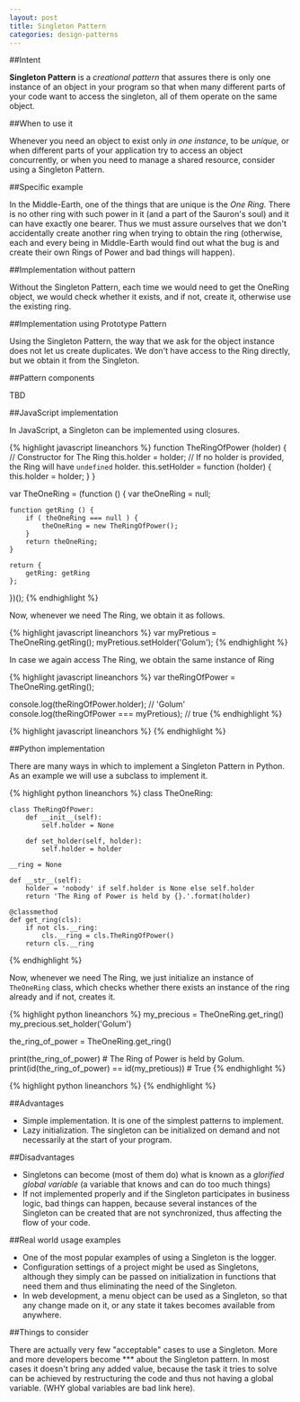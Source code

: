 ```yaml
---
layout: post
title: Singleton Pattern
categories: design-patterns
---
```

##Intent

**Singleton Pattern** is a _creational pattern_ that assures there is only one instance of an object in your program so that when many different parts of your code want to access the singleton, all of them operate on the same object.

##When to use it

Whenever you need an object to exist only _in one instance_, to be _unique,_ or when different parts of your application try to access an object concurrently, or when you need to manage a shared resource, consider using a Singleton Pattern.

##Specific example

In the Middle-Earth, one of the things that are unique is the _One Ring._ There is no other ring with such power in it (and a part of the Sauron's soul) and it can have exactly one bearer. Thus we must assure ourselves that we don't accidentally create another ring when trying to obtain the ring (otherwise, each and every being in Middle-Earth would find out what the bug is and create their own Rings of Power and bad things will happen).

##Implementation without pattern

Without the Singleton Pattern, each time we would need to get the OneRing object, we would check whether it exists, and if not, create it, otherwise use the existing ring.

##Implementation using Prototype Pattern

Using the Singleton Pattern, the way that we ask for the object instance does not let us create duplicates. We don't have access to the Ring directly, but we obtain it from the Singleton.

##Pattern components

TBD

##JavaScript implementation

In JavaScript, a Singleton can be implemented using closures.

{% highlight javascript lineanchors %}
function TheRingOfPower (holder) {  // Constructor for The Ring
	this.holder = holder;  // If no holder is provided, the Ring will have `undefined` holder.
	this.setHolder = function (holder) {
		this.holder = holder;
	}
}

var TheOneRing = (function () {
	var theOneRing = null;

	function getRing () {
		if ( theOneRing === null ) {
			theOneRing = new TheRingOfPower();
		}
		return theOneRing;
	}

	return {
		getRing: getRing
	};
})();
{% endhighlight %}

Now, whenever we need The Ring, we obtain it as follows.

{% highlight javascript lineanchors %}
var myPretious = TheOneRing.getRing();
myPretious.setHolder('Golum');
{% endhighlight %}

In case we again access The Ring, we obtain the same instance of Ring

{% highlight javascript lineanchors %}
var theRingOfPower = TheOneRing.getRing();

console.log(theRingOfPower.holder);          // 'Golum'
console.log(theRingOfPower === myPretious);  // true
{% endhighlight %}

{% highlight javascript lineanchors %}
{% endhighlight %}

##Python implementation

There are many ways in which to implement a Singleton Pattern in Python. As an example we will use a subclass to implement it.

{% highlight python lineanchors %}
class TheOneRing:
    
    class TheRingOfPower:
        def __init__(self):
            self.holder = None

        def set_holder(self, holder):
            self.holder = holder
        
    __ring = None

    def __str__(self):
        holder = 'nobody' if self.holder is None else self.holder
        return 'The Ring of Power is held by {}.'.format(holder)
        
    @classmethod
    def get_ring(cls):
        if not cls.__ring:
            cls.__ring = cls.TheRingOfPower()
        return cls.__ring
{% endhighlight %}

Now, whenever we need The Ring, we just initialize an instance of `TheOneRing` class, which checks whether there exists an instance of the ring already and if not, creates it.

{% highlight python lineanchors %}
my_precious = TheOneRing.get_ring()
my_precious.set_holder('Golum')

the_ring_of_power = TheOneRing.get_ring()

print(the_ring_of_power)  # The Ring of Power is held by Golum.
print(id(the_ring_of_power) == id(my_pretious))  # True
{% endhighlight %}

{% highlight python lineanchors %}
{% endhighlight %}

##Advantages

- Simple implementation. It is one of the simplest patterns to implement.
- Lazy initialization. The singleton can be initialized on demand and not necessarily at the start of your program.

##Disadvantages

- Singletons can become (most of them do) what is known as a _glorified global variable_ (a variable that knows and can do too much things)
- If not implemented properly and if the Singleton participates in business logic, bad things can happen, because several instances of the Singleton can be created that are not synchronized, thus affecting the flow of your code.

##Real world usage examples

- One of the most popular examples of using a Singleton is the logger.
- Configuration settings of a project might be used as Singletons, although they simply can be passed on initialization in functions that need them and thus eliminating the need of the Singleton.
- In web development, a menu object can be used as a Singleton, so that any change made on it, or any state it takes becomes available from anywhere.

##Things to consider

There are actually very few "acceptable" cases to use a Singleton. More and more developers become *** about the Singleton pattern. In most cases it doesn't bring any added value, because the task it tries to solve can be achieved by restructuring the code and thus not having a global variable. (WHY global variables are bad link here).
